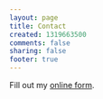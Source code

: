```yaml
--- 
layout: page
title: Contact	
created: 1319663500
comments: false
sharing: false  
footer: true
---
```


<div id="wufoo-z7x3x5">
Fill out my <a href="http://joachimvdh.wufoo.com/forms/z7x3x5">online form</a>.
</div>
<script type="text/javascript">var z7x3x5;(function(d, t) {
var s = d.createElement(t), options = {
'userName':'joachimvdh', 
'formHash':'z7x3x5', 
'autoResize':true,
'height':'437',
'async':true,
'header':'show'};
s.src = ('https:' == d.location.protocol ? 'https://' : 'http://') + 'wufoo.com/scripts/embed/form.js';
s.onload = s.onreadystatechange = function() {
var rs = this.readyState; if (rs) if (rs != 'complete') if (rs != 'loaded') return;
try { z7x3x5 = new WufooForm();z7x3x5.initialize(options);z7x3x5.display(); } catch (e) {}};
var scr = d.getElementsByTagName(t)[0], par = scr.parentNode; par.insertBefore(s, scr);
})(document, 'script');</script>